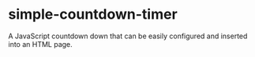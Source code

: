 # simple-countdown-timer
A JavaScript countdown down that can be easily configured and inserted into an HTML page.
